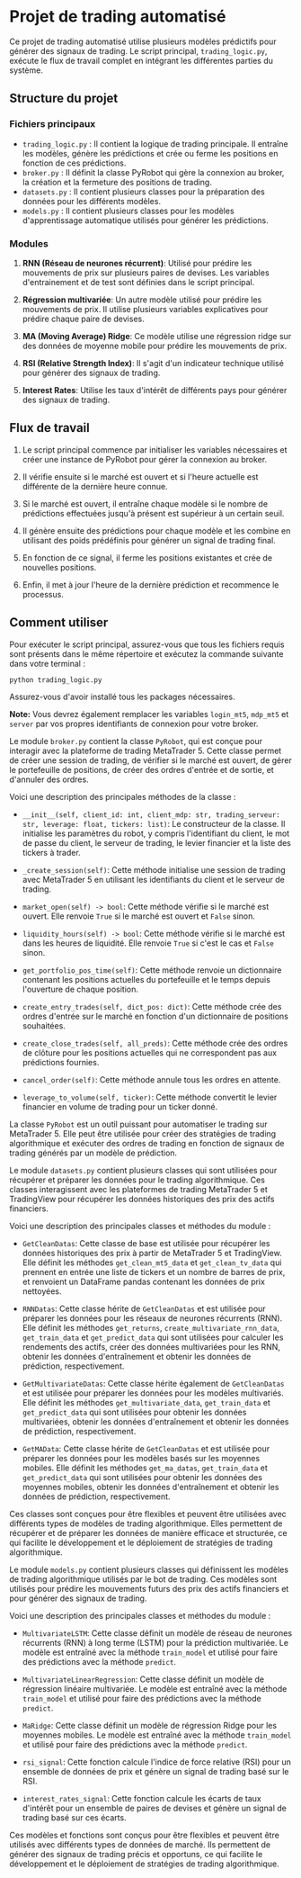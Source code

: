 # Projet de trading automatisé

Ce projet de trading automatisé utilise plusieurs modèles prédictifs pour générer des signaux de trading. Le script principal, `trading_logic.py`, exécute le flux de travail complet en intégrant les différentes parties du système. 

## Structure du projet

### Fichiers principaux

- `trading_logic.py` : Il contient la logique de trading principale. Il entraîne les modèles, génère les prédictions et crée ou ferme les positions en fonction de ces prédictions.
- `broker.py` : Il définit la classe PyRobot qui gère la connexion au broker, la création et la fermeture des positions de trading.
- `datasets.py` : Il contient plusieurs classes pour la préparation des données pour les différents modèles.
- `models.py` : Il contient plusieurs classes pour les modèles d'apprentissage automatique utilisés pour générer les prédictions.

### Modules

1. **RNN (Réseau de neurones récurrent)**: Utilisé pour prédire les mouvements de prix sur plusieurs paires de devises. Les variables d'entrainement et de test sont définies dans le script principal.

2. **Régression multivariée**: Un autre modèle utilisé pour prédire les mouvements de prix. Il utilise plusieurs variables explicatives pour prédire chaque paire de devises.

3. **MA (Moving Average) Ridge**: Ce modèle utilise une régression ridge sur des données de moyenne mobile pour prédire les mouvements de prix.

4. **RSI (Relative Strength Index)**: Il s'agit d'un indicateur technique utilisé pour générer des signaux de trading.

5. **Interest Rates**: Utilise les taux d'intérêt de différents pays pour générer des signaux de trading.

## Flux de travail

1. Le script principal commence par initialiser les variables nécessaires et créer une instance de PyRobot pour gérer la connexion au broker.

2. Il vérifie ensuite si le marché est ouvert et si l'heure actuelle est différente de la dernière heure connue.

3. Si le marché est ouvert, il entraîne chaque modèle si le nombre de prédictions effectuées jusqu'à présent est supérieur à un certain seuil.

4. Il génère ensuite des prédictions pour chaque modèle et les combine en utilisant des poids prédéfinis pour générer un signal de trading final.

5. En fonction de ce signal, il ferme les positions existantes et crée de nouvelles positions.

6. Enfin, il met à jour l'heure de la dernière prédiction et recommence le processus.

## Comment utiliser

Pour exécuter le script principal, assurez-vous que tous les fichiers requis sont présents dans le même répertoire et exécutez la commande suivante dans votre terminal :

```
python trading_logic.py
```

Assurez-vous d'avoir installé tous les packages nécessaires.

**Note:** Vous devrez également remplacer les variables `login_mt5`, `mdp_mt5` et `server` par vos propres identifiants de connexion pour votre broker.



Le module `broker.py` contient la classe `PyRobot`, qui est conçue pour interagir avec la plateforme de trading MetaTrader 5. Cette classe permet de créer une session de trading, de vérifier si le marché est ouvert, de gérer le portefeuille de positions, de créer des ordres d'entrée et de sortie, et d'annuler des ordres.

Voici une description des principales méthodes de la classe :

- `__init__(self, client_id: int, client_mdp: str, trading_serveur: str, leverage: float, tickers: list)`: Le constructeur de la classe. Il initialise les paramètres du robot, y compris l'identifiant du client, le mot de passe du client, le serveur de trading, le levier financier et la liste des tickers à trader.

- `_create_session(self)`: Cette méthode initialise une session de trading avec MetaTrader 5 en utilisant les identifiants du client et le serveur de trading.

- `market_open(self) -> bool`: Cette méthode vérifie si le marché est ouvert. Elle renvoie `True` si le marché est ouvert et `False` sinon.

- `liquidity_hours(self) -> bool`: Cette méthode vérifie si le marché est dans les heures de liquidité. Elle renvoie `True` si c'est le cas et `False` sinon.

- `get_portfolio_pos_time(self)`: Cette méthode renvoie un dictionnaire contenant les positions actuelles du portefeuille et le temps depuis l'ouverture de chaque position.

- `create_entry_trades(self, dict_pos: dict)`: Cette méthode crée des ordres d'entrée sur le marché en fonction d'un dictionnaire de positions souhaitées.

- `create_close_trades(self, all_preds)`: Cette méthode crée des ordres de clôture pour les positions actuelles qui ne correspondent pas aux prédictions fournies.

- `cancel_order(self)`: Cette méthode annule tous les ordres en attente.

- `leverage_to_volume(self, ticker)`: Cette méthode convertit le levier financier en volume de trading pour un ticker donné.

La classe `PyRobot` est un outil puissant pour automatiser le trading sur MetaTrader 5. Elle peut être utilisée pour créer des stratégies de trading algorithmique et exécuter des ordres de trading en fonction de signaux de trading générés par un modèle de prédiction.




Le module `datasets.py` contient plusieurs classes qui sont utilisées pour récupérer et préparer les données pour le trading algorithmique. Ces classes interagissent avec les plateformes de trading MetaTrader 5 et TradingView pour récupérer les données historiques des prix des actifs financiers.

Voici une description des principales classes et méthodes du module :

- `GetCleanDatas`: Cette classe de base est utilisée pour récupérer les données historiques des prix à partir de MetaTrader 5 et TradingView. Elle définit les méthodes `get_clean_mt5_data` et `get_clean_tv_data` qui prennent en entrée une liste de tickers et un nombre de barres de prix, et renvoient un DataFrame pandas contenant les données de prix nettoyées.

- `RNNDatas`: Cette classe hérite de `GetCleanDatas` et est utilisée pour préparer les données pour les réseaux de neurones récurrents (RNN). Elle définit les méthodes `get_returns`, `create_multivariate_rnn_data`, `get_train_data` et `get_predict_data` qui sont utilisées pour calculer les rendements des actifs, créer des données multivariées pour les RNN, obtenir les données d'entraînement et obtenir les données de prédiction, respectivement.

- `GetMultivariateDatas`: Cette classe hérite également de `GetCleanDatas` et est utilisée pour préparer les données pour les modèles multivariés. Elle définit les méthodes `get_multivariate_data`, `get_train_data` et `get_predict_data` qui sont utilisées pour obtenir les données multivariées, obtenir les données d'entraînement et obtenir les données de prédiction, respectivement.

- `GetMAData`: Cette classe hérite de `GetCleanDatas` et est utilisée pour préparer les données pour les modèles basés sur les moyennes mobiles. Elle définit les méthodes `get_ma_datas`, `get_train_data` et `get_predict_data` qui sont utilisées pour obtenir les données des moyennes mobiles, obtenir les données d'entraînement et obtenir les données de prédiction, respectivement.

Ces classes sont conçues pour être flexibles et peuvent être utilisées avec différents types de modèles de trading algorithmique. Elles permettent de récupérer et de préparer les données de manière efficace et structurée, ce qui facilite le développement et le déploiement de stratégies de trading algorithmique.





Le module `models.py` contient plusieurs classes qui définissent les modèles de trading algorithmique utilisés par le bot de trading. Ces modèles sont utilisés pour prédire les mouvements futurs des prix des actifs financiers et pour générer des signaux de trading.

Voici une description des principales classes et méthodes du module :

- `MultivariateLSTM`: Cette classe définit un modèle de réseau de neurones récurrents (RNN) à long terme (LSTM) pour la prédiction multivariée. Le modèle est entraîné avec la méthode `train_model` et utilisé pour faire des prédictions avec la méthode `predict`.

- `MultivariateLinearRegression`: Cette classe définit un modèle de régression linéaire multivariée. Le modèle est entraîné avec la méthode `train_model` et utilisé pour faire des prédictions avec la méthode `predict`.

- `MaRidge`: Cette classe définit un modèle de régression Ridge pour les moyennes mobiles. Le modèle est entraîné avec la méthode `train_model` et utilisé pour faire des prédictions avec la méthode `predict`.

- `rsi_signal`: Cette fonction calcule l'indice de force relative (RSI) pour un ensemble de données de prix et génère un signal de trading basé sur le RSI.

- `interest_rates_signal`: Cette fonction calcule les écarts de taux d'intérêt pour un ensemble de paires de devises et génère un signal de trading basé sur ces écarts.

Ces modèles et fonctions sont conçus pour être flexibles et peuvent être utilisés avec différents types de données de marché. Ils permettent de générer des signaux de trading précis et opportuns, ce qui facilite le développement et le déploiement de stratégies de trading algorithmique.



